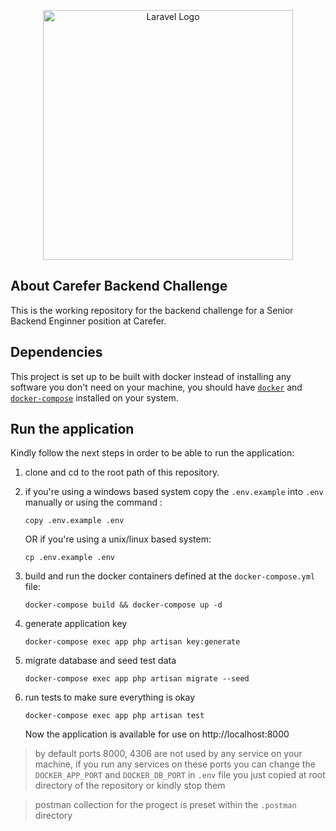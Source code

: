 <p align="center"><a href="https://laravel.com" target="_blank"><img src="https://carefer.co/wp-content/uploads/2022/08/logo.png" width="400" alt="Laravel Logo"></a></p>


## About Carefer Backend Challenge

This is the working repository for the backend challenge for a Senior Backend Enginner position at Carefer.


## Dependencies

This project is set up to be built with docker instead of installing any software you don't need on your machine, you should have [`docker`](https://docs.docker.com/get-docker/) and [`docker-compose`](https://docs.docker.com/compose/) installed on your system.

## Run the application

Kindly follow the next steps in order to be able to run the application: 


1. clone and cd to the root path of this repository.

2. if you're using a windows based system copy the `.env.example` into `.env` manually or using the command :

    ```
    copy .env.example .env
    ```

    OR if you're using a unix/linux based system: 
    
    ```
    cp .env.example .env
    ```

    

3. build and run the docker containers defined at the `docker-compose.yml` file:
    
    ```
    docker-compose build && docker-compose up -d
    ```

4. generate application key 

    ```
    docker-compose exec app php artisan key:generate
    ```
5. migrate database and seed test data 

    ```
    docker-compose exec app php artisan migrate --seed
    ```

6. run tests to make sure everything is okay 

    ```
    docker-compose exec app php artisan test
    ```

    Now the application is available for use on http://localhost:8000

> by default ports 8000, 4306 are not used by any service on your machine, if you run any services on these ports you can change the `DOCKER_APP_PORT` and `DOCKER_DB_PORT` in `.env` file you just copied at root directory of the repository or kindly stop them    

> postman collection for the progect is preset within the `.postman` directory
